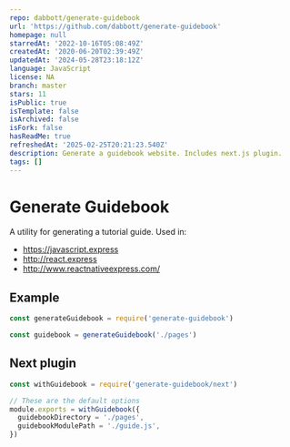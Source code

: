 ```yaml
---
repo: dabbott/generate-guidebook
url: 'https://github.com/dabbott/generate-guidebook'
homepage: null
starredAt: '2022-10-16T05:08:49Z'
createdAt: '2020-06-20T02:39:49Z'
updatedAt: '2024-05-28T23:18:12Z'
language: JavaScript
license: NA
branch: master
stars: 11
isPublic: true
isTemplate: false
isArchived: false
isFork: false
hasReadMe: true
refreshedAt: '2025-02-25T20:21:23.540Z'
description: Generate a guidebook website. Includes next.js plugin.
tags: []
---
```


# Generate Guidebook

A utility for generating a tutorial guide. Used in:

- https://javascript.express
- http://react.express
- http://www.reactnativeexpress.com/

## Example

```js
const generateGuidebook = require('generate-guidebook')

const guidebook = generateGuidebook('./pages')
```

## Next plugin

```js
const withGuidebook = require('generate-guidebook/next')

// These are the default options
module.exports = withGuidebook({
  guidebookDirectory = './pages',
  guidebookModulePath = './guide.js',
})
```
